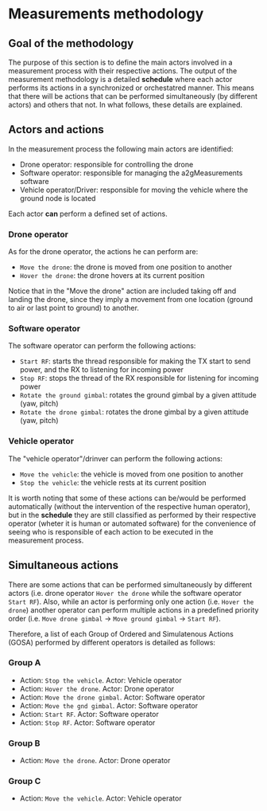 # Measurements methodology

## Goal of the methodology

The purpose of this section is to define the main actors involved in a measurement process with their respective actions. The output of the measurement methodology is a detailed **schedule** where each actor performs its actions in a synchronized or orchestatred manner. This means that there will be actions that can be performed simultaneously (by different actors) and others that not. In what follows, these details are explained.

## Actors and actions

In the measurement process the following main actors are identified:

- Drone operator: responsible for controlling the drone
- Software operator: responsible for managing the a2gMeasurements software
- Vehicle operator/Driver: responsible for moving the vehicle where the ground node is located

Each actor **can** perform a defined set of actions.

### Drone operator

As for the drone operator, the actions he can perform are:

- `Move the drone`: the drone is moved from one position to another
- `Hover the drone`: the drone hovers at its current position

Notice that in the "Move the drone" action are included taking off and landing the drone, since they imply a movement from one location (ground to air or last point to ground) to another.

### Software operator

The software operator can perform the following actions:

- `Start RF`: starts the thread responsible for making the TX start to send power, and the RX to listening for incoming power
- `Stop RF`: stops the thread of the RX responsible for listening for incoming power
- `Rotate the ground gimbal`: rotates the ground gimbal by a given attitude (yaw, pitch)
- `Rotate the drone gimbal`: rotates the drone gimbal by a given attitude (yaw, pitch)

### Vehicle operator

The "vehicle operator"/drinver can perform the following actions:

- `Move the vehicle`: the vehicle is moved from one position to another
- `Stop the vehicle`: the vehicle rests at its current position

It is worth noting that some of these actions can be/would be performed automatically (without the intervention of the respective human operator), but in the **schedule** they are still classified as performed by their respective operator (wheter it is human or automated software) for the convenience of seeing who is responsible of each action to be executed in the measurement process.

## Simultaneous actions

There are some actions that can be performed simultaneously by different actors (i.e. drone operator `Hover the drone` while the software operator `Start RF`). Also, while an actor is performing only one action (i.e. `Hover the drone`) another operator can perform multiple actions in a predefined priority order (i.e. `Move drone gimbal` -> `Move ground gimbal` -> `Start RF`).

Therefore, a list of each Group of Ordered and Simulatenous Actions (GOSA) performed by different operators is detailed as follows:

### Group A

- Action: `Stop the vehicle`. Actor: Vehicle operator
- Action: `Hover the drone`. Actor: Drone operator
- Action: `Move the drone gimbal`. Actor: Software operator
- Action: `Move the gnd gimbal`. Actor: Software operator
- Action: `Start RF`. Actor: Software operator
- Action: `Stop RF`. Actor: Software operator

### Group B

- Action: `Move the drone`. Actor: Drone operator

### Group C

- Action: `Move the vehicle`. Actor: Vehicle operator
